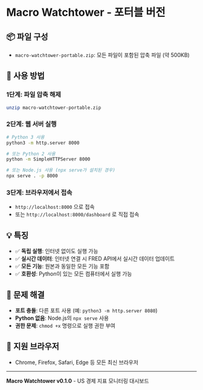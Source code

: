 # Macro Watchtower - 포터블 버전

## 📦 파일 구성
- `macro-watchtower-portable.zip`: 모든 파일이 포함된 압축 파일 (약 500KB)

## 🚀 사용 방법

### 1단계: 파일 압축 해제
```bash
unzip macro-watchtower-portable.zip
```

### 2단계: 웹 서버 실행
```bash
# Python 3 사용
python3 -m http.server 8000

# 또는 Python 2 사용
python -m SimpleHTTPServer 8000

# 또는 Node.js 사용 (npx serve가 설치된 경우)
npx serve . -p 8000
```

### 3단계: 브라우저에서 접속
- `http://localhost:8000` 으로 접속
- 또는 `http://localhost:8000/dashboard` 로 직접 접속

## 💡 특징
- ✅ **독립 실행**: 인터넷 없이도 실행 가능
- ✅ **실시간 데이터**: 인터넷 연결 시 FRED API에서 실시간 데이터 업데이트
- ✅ **모든 기능**: 원본과 동일한 모든 기능 포함
- ✅ **호환성**: Python이 있는 모든 컴퓨터에서 실행 가능

## 🔧 문제 해결
- **포트 충돌**: 다른 포트 사용 (예: `python3 -m http.server 8080`)
- **Python 없음**: Node.js의 `npx serve` 사용
- **권한 문제**: `chmod +x` 명령으로 실행 권한 부여

## 📱 지원 브라우저
- Chrome, Firefox, Safari, Edge 등 모든 최신 브라우저

---
**Macro Watchtower v0.1.0** - US 경제 지표 모니터링 대시보드

